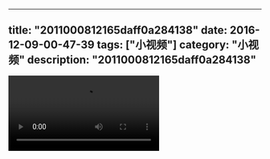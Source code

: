 
---
title: "2011000812165daff0a284138"
date: 2016-12-09-00-47-39
tags: ["小视频"]
category: "小视频"
description: "2011000812165daff0a284138"
---
<video src="http://ohtsqip0g.bkt.clouddn.com/2011000812165daff0a284138.mp4" controls="controls"></video>
